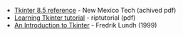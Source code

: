 * [Tkinter 8.5 reference](http://web.archive.org/web/20190203155416/http://infohost.nmt.edu/tcc/help/pubs/tkinter/tkinter.pdf) - New Mexico Tech (achived pdf)
* [Learning Tkinter tutorial](https://riptutorial.com/Download/tkinter.pdf) - riptutorial (pdf)
* [An Introduction to Tkinter](https://users.tricity.wsu.edu/~bobl/cpts481/an-introduction-to-tkinter.pdf) - Fredrik Lundh (1999)
